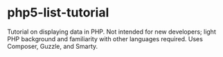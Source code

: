 # php5-list-tutorial
Tutorial on displaying data in PHP. Not intended for new developers; light PHP background and familiarity with other languages required. Uses Composer, Guzzle, and Smarty.
